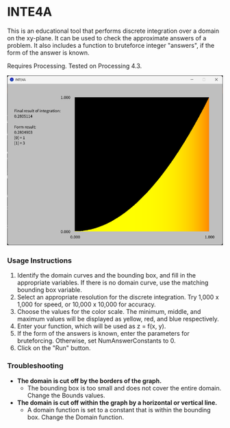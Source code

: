 # INTE4A

This is an educational tool that performs discrete integration over a domain on the xy-plane. It can be used to check the approximate answers of a problem. It also includes a function to bruteforce integer "answers", if the form of the answer is known.

Requires Processing. Tested on Processing 4.3.

![](image.png)

### Usage Instructions

1. Identify the domain curves and the bounding box, and fill in the appropriate variables. If there is no domain curve, use the matching bounding box variable.
2. Select an appropriate resolution for the discrete integration. Try 1,000 x 1,000 for speed, or 10,000 x 10,000 for accuracy.
3. Choose the values for the color scale. The minimum, middle, and maximum values will be displayed as yellow, red, and blue respectively.
4. Enter your function, which will be used as z = f(x, y).
5. If the form of the answers is known, enter the parameters for bruteforcing. Otherwise, set NumAnswerConstants to 0.
6. Click on the "Run" button.

### Troubleshooting

- **The domain is cut off by the borders of the graph.**
  - The bounding box is too small and does not cover the entire domain. Change the Bounds values.
- **The domain is cut off within the graph by a horizontal or vertical line.**
  - A domain function is set to a constant that is within the bounding box. Change the Domain function.
